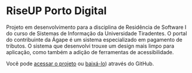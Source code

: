 # RiseUP Porto Digital

Projeto em desenvolvimento para a disciplina de Residência de Software I do curso de Sistemas de Informação da Universidade Tiradentes. O portal do contribuinte da Ágape é um sistema especializado em pagamento de tributos. 
O sistema que desenvolvi trouxe um design mais limpo para aplicação, como também a adição de ferramentas de acessibilidade.

Você pode [acessar o projeto](https://agportal.vercel.app/) ou [baixá-lo](https://github.com/cardosojse/ag-portal)) através do GitHub.
